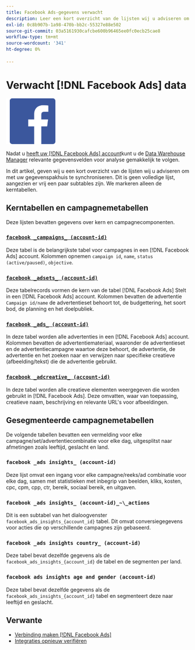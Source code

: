 ```yaml
---
title: Facebook Ads-gegevens verwacht
description: Leer een kort overzicht van de lijsten wij u adviseren om met uw gegevenspakhuis te synchroniseren
exl-id: 0c8b907b-1a98-470b-bb2c-55327e88e502
source-git-commit: 03a5161930cafcbe600b96465ee0fc0ecb25cae8
workflow-type: tm+mt
source-wordcount: '341'
ht-degree: 0%

---
```


# Verwacht [!DNL Facebook Ads] data

![](../../../assets/Facebook_Logo.png)

Nadat u [heeft uw [!DNL Facebook Ads] account](../integrations/facebook-ads.md)kunt u de [Data Warehouse Manager](../../../data-analyst/data-warehouse-mgr/tour-dwm.md) relevante gegevensvelden voor analyse gemakkelijk te volgen.

In dit artikel, geven wij u een kort overzicht van de lijsten wij u adviseren om met uw gegevenspakhuis te synchroniseren. Dit is geen volledige lijst, aangezien er vrij een paar subtables zijn. We markeren alleen de kerntabellen.

## Kerntabellen en campagnemetabellen

Deze lijsten bevatten gegevens over kern en campagnecomponenten.

### [`facebook _campaigns_ (account-id)`](https://developers.facebook.com/docs/reference/ads-api/adcampaign/)

Deze tabel is de belangrijkste tabel voor campagnes in een [!DNL Facebook Ads] account. Kolommen opnemen `campaign id`, `name`, `status (active/paused)`, `objective`.

### [`facebook _adsets_ (account-id)`](https://developers.facebook.com/docs/marketing-api/reference/ad-campaign)

Deze tabelrecords vormen de kern van de tabel [!DNL Facebook Ads] Stelt in een [!DNL Facebook Ads] account. Kolommen bevatten de advertentie `Campaign id/name` de advertentieset behoort tot, de budgettering, het soort bod, de planning en het doelpubliek.

### [`facebook _ads_ (account-id)`](https://developers.facebook.com/docs/reference/ads-api/adgroup/)

In deze tabel worden alle advertenties in een [!DNL Facebook Ads] account. Kolommen bevatten de advertentiemateriaal, waaronder de advertentieset en de advertentiecampagne waartoe deze behoort, de advertentie, de advertentie en het zoeken naar en verwijzen naar specifieke creatieve (afbeelding/tekst) die de advertentie gebruikt.

### [`facebook _adcreative_ (account-id)`](https://developers.facebook.com/docs/reference/ads-api/adcreative/)

In deze tabel worden alle creatieve elementen weergegeven die worden gebruikt in [!DNL Facebook Ads]. Deze omvatten, waar van toepassing, creatieve naam, beschrijving en relevante URL&#39;s voor afbeeldingen.

## Gesegmenteerde campagnemetabellen

De volgende tabellen bevatten een vermelding voor elke campagne/set/advertentiecombinatie voor elke dag, uitgesplitst naar afmetingen zoals leeftijd, geslacht en land.

### `facebook _ads insights_ (account-id)`

Deze lijst omvat een ingang voor elke campagne/reeks/ad combinatie voor elke dag, samen met statistieken met inbegrip van beelden, kliks, kosten, cpc, cpm, cpp, ctr, bereik, sociaal bereik, en uitgaven.

### `facebook _ads insights_ (account-id)_~\_actions`

Dit is een subtabel van het dialoogvenster `facebook_ads_insights_{account_id}` tabel. Dit omvat conversiegegevens voor acties die op verschillende campagnes zijn gebaseerd.

### `facebook _ads insights country_ (account-id)`

Deze tabel bevat dezelfde gegevens als de `facebook_ads_insights_{account_id}` de tabel en de segmenten per land.

### `facebook ads insights age and gender (account-id)`

Deze tabel bevat dezelfde gegevens als de `facebook_ads_insights_{account_id}` tabel en segmenteert deze naar leeftijd en geslacht.

## Verwante

* [Verbinding maken [!DNL Facebook Ads]](../integrations/facebook-ads.md)
* [Integraties opnieuw verifiëren](https://support.magento.com/hc/en-us/articles/360016733151-Reauthenticating-integrations)
